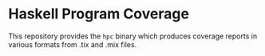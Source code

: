 # Haskell Program Coverage

This repository provides the `hpc` binary which produces coverage reports in various formats from .tix and .mix files.